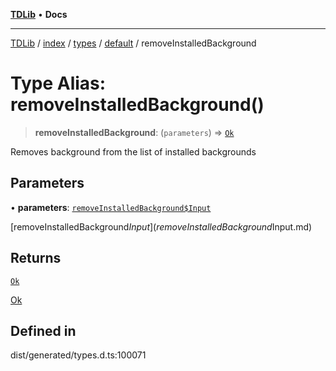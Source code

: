 [**TDLib**](../../../../../../README.md) • **Docs**

***

[TDLib](../../../../../../modules.md) / [index](../../../../../README.md) / [types](../../../README.md) / [default](../README.md) / removeInstalledBackground

# Type Alias: removeInstalledBackground()

> **removeInstalledBackground**: (`parameters`) => [`Ok`](Ok-1.md)

Removes background from the list of installed backgrounds

## Parameters

• **parameters**: [`removeInstalledBackground$Input`](removeInstalledBackground$Input.md)

[removeInstalledBackground$Input](removeInstalledBackground$Input.md)

## Returns

[`Ok`](Ok-1.md)

[Ok](Ok-1.md)

## Defined in

dist/generated/types.d.ts:100071

